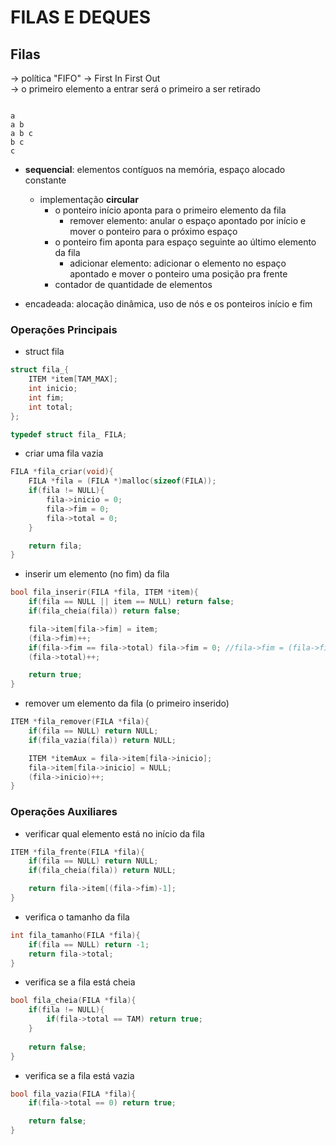 # FILAS E DEQUES
## Filas
-> política "FIFO" -> First In First Out <br />
-> o primeiro elemento a entrar será o primeiro a ser retirado <br />
```

a
a b
a b c
b c
c

```
- **sequencial**: elementos contíguos na memória, espaço alocado constante
    - implementação **circular**
        - o ponteiro início aponta para o primeiro elemento da fila
            - remover elemento: anular o espaço apontado por início e mover o ponteiro para o próximo espaço
        - o ponteiro fim aponta para espaço seguinte ao último elemento da fila
            - adicionar elemento: adicionar o elemento no espaço apontado e mover o ponteiro uma posição pra frente
        - contador de quantidade de elementos

- encadeada: alocação dinâmica, uso de nós e os ponteiros início e fim

### Operações Principais
- struct fila
```c
struct fila_{
    ITEM *item[TAM_MAX];
    int inicio;
    int fim;
    int total;
};

typedef struct fila_ FILA;
```
- criar uma fila vazia
```c
FILA *fila_criar(void){
    FILA *fila = (FILA *)malloc(sizeof(FILA));
    if(fila != NULL){
        fila->inicio = 0;
        fila->fim = 0;
        fila->total = 0;
    }

    return fila;
}
```
- inserir um elemento (no fim) da fila
```c
bool fila_inserir(FILA *fila, ITEM *item){
    if(fila == NULL || item == NULL) return false;
    if(fila_cheia(fila)) return false;

    fila->item[fila->fim] = item;
    (fila->fim)++;
    if(fila->fim == fila->total) fila->fim = 0; //fila->fim = (fila->fim+1)%TAM_MAX;
    (fila->total)++;

    return true;
}
```
- remover um elemento da fila (o primeiro inserido)
```c
ITEM *fila_remover(FILA *fila){
    if(fila == NULL) return NULL;
    if(fila_vazia(fila)) return NULL;

    ITEM *itemAux = fila->item[fila->inicio];
    fila->item[fila->inicio] = NULL;
    (fila->inicio)++;
}
```

### Operações Auxiliares
- verificar qual elemento está no início da fila
```c
ITEM *fila_frente(FILA *fila){
    if(fila == NULL) return NULL;
    if(fila_cheia(fila)) return NULL;

    return fila->item[(fila->fim)-1];
}
```
- verifica o tamanho da fila
```c
int fila_tamanho(FILA *fila){
    if(fila == NULL) return -1;
    return fila->total;
}
```
- verifica se a fila está cheia
```c
bool fila_cheia(FILA *fila){
    if(fila != NULL){
        if(fila->total == TAM) return true;
    }
    
    return false;
}
```
- verifica se a fila está vazia
```c
bool fila_vazia(FILA *fila){
    if(fila->total == 0) return true;

    return false;
}
```